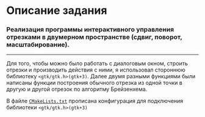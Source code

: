 

# Описание задания

### Реализация программы интерактивного управления отрезками в двумерном пространстве (сдвиг, поворот, масштабирование).

---

Для того, чтобы можно было работать с диалоговым окном, строить отрезки и производить действия с ними, я использовал стороннюю библиотеку `<gtk/gtk.h>(gtk+3)`. Далее двумя разными функциями были написаны функции построения обычного отрезка из одной точки в другую и другой отрезок по алгоритму Брейзенхема.

В файле [`CMakeLists.txt`](https://github.com/gr1shan1a/Computer_Graphics_course/blob/main/lab1/CMakeLists.txt) прописана конфигурация для подключения библиотеки `<gtk/gtk.h>(gtk+3)`
